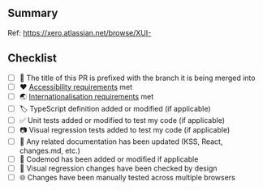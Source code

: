 ## Summary

Ref: https://xero.atlassian.net/browse/XUI-

## Checklist

- [ ] 🔀 The title of this PR is prefixed with the branch it is being merged into
- [ ] ❤️ [Accessibility requirements](https://xui.xero.com/breaking-changes/section-getting-started-accessibility-development.html) met
- [ ] 🌏 [Internationalisation requirements](https://xero.atlassian.net/wiki/spaces/ARCHPRO/pages/17019967851/Internationalisation%2BI18n) met
- [ ] 🏷️ TypeScript definition added or modified (if applicable)
- [ ] ✅ Unit tests added or modified to test my code (if applicable)
- [ ] 📷 Visual regression tests added to test my code (if applicable)
- [ ] 📝 Any related documentation has been updated (KSS, React, changes.md, etc.)
- [ ] 🤖 Codemod has been added or modified if applicable
- [ ] 💅 Visual regression changes have been checked by design
- [ ] 🌐 Changes have been manually tested across multiple browsers
